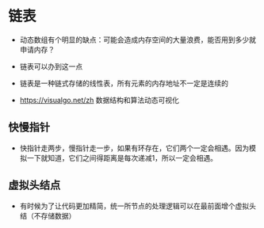 # 链表

* 动态数组有个明显的缺点：可能会造成内存空间的大量浪费，能否用到多少就申请内存？
* 链表可以办到这一点
* 链表是一种链式存储的线性表，所有元素的内存地址不一定是连续的

* https://visualgo.net/zh  数据结构和算法动态可视化

## 快慢指针

* 快指针走两步，慢指针走一步，如果有环存在，它们两个一定会相遇。因为模拟一下就知道，它们之间得距离是每次递减1，所以一定会相遇。

## 虚拟头结点

* 有时候为了让代码更加精简，统一所节点的处理逻辑可以在最前面增个虚拟头结（不存储数据）